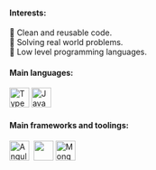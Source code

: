 #### Interests:
🔭 Clean and reusable code.<br>
🔭 Solving real world problems.<br>
🔭 Low level programming languages.


#### Main languages:
<img src="https://cdn.jsdelivr.net/gh/devicons/devicon/icons/typescript/typescript-original.svg" alt="TypeScript" width="35"/> <img src="https://cdn.jsdelivr.net/gh/devicons/devicon/icons/javascript/javascript-original.svg" alt="JavaScript" width="35"/>

#### Main frameworks and toolings:
<img src="https://cdn.jsdelivr.net/gh/devicons/devicon/icons/angularjs/angularjs-original.svg" alt="Angular" width="35"/> &nbsp;<img src="https://cdn.jsdelivr.net/gh/devicons/devicon@latest/icons/nodejs/nodejs-plain-wordmark.svg" width="35"/>&nbsp;<img src="https://cdn.jsdelivr.net/gh/devicons/devicon@latest/icons/mongodb/mongodb-plain-wordmark.svg" alt="MongoDB" width="35"/>
